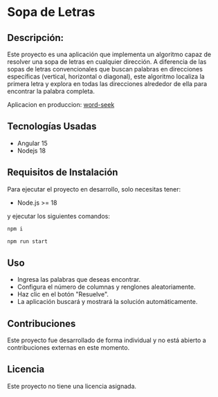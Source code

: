 # Sopa de Letras
## Descripción:
Este proyecto es una aplicación que implementa un algoritmo capaz de resolver una sopa de letras en cualquier dirección. A diferencia de las sopas de letras convencionales que buscan palabras en direcciones específicas (vertical, horizontal o diagonal), este algoritmo localiza la primera letra y explora en todas las direcciones alrededor de ella para encontrar la palabra completa.

Aplicacion en produccion: [word-seek](https://word-seek.lvirrueta.dev)

## Tecnologías Usadas
- Angular 15
- Nodejs 18

## Requisitos de Instalación
Para ejecutar el proyecto en desarrollo, solo necesitas tener:
- Node.js >= 18

y ejecutar los siguientes comandos: 
```sh
npm i 
```

```sh
npm run start
```

## Uso
- Ingresa las palabras que deseas encontrar.
- Configura el número de columnas y renglones aleatoriamente.
- Haz clic en el botón "Resuelve".
- La aplicación buscará y mostrará la solución automáticamente.

## Contribuciones
Este proyecto fue desarrollado de forma individual y no está abierto a contribuciones externas en este momento.

## Licencia
Este proyecto no tiene una licencia asignada.

